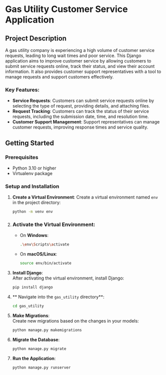 ﻿# Gas Utility Customer Service Application

## Project Description
A gas utility company is experiencing a high volume of customer service requests, leading to long wait times and poor service. This Django application aims to improve customer service by allowing customers to submit service requests online, track their status, and view their account information. It also provides customer support representatives with a tool to manage requests and support customers effectively.

### Key Features:
- **Service Requests**: Customers can submit service requests online by selecting the type of request, providing details, and attaching files.
- **Request Tracking**: Customers can track the status of their service requests, including the submission date, time, and resolution time.
- **Customer Support Management**: Support representatives can manage customer requests, improving response times and service quality.

## Getting Started

### Prerequisites
- Python 3.10 or higher
- Virtualenv package

### Setup and Installation

1. **Create a Virtual Environment**:
   Create a virtual environment named `env` in the project directory:
   ```bash
   python -m venv env
2. ### Activate the Virtual Environment:
   - On **Windows**:
     ```bash
     .\env\Scripts\activate
     ```
   - On **macOS/Linux**:
     ```bash
     source env/bin/activate
     ```
3. **Install Django**:  
   After activating the virtual environment, install Django:
   ```bash
   pip install django

4. ** Navigate into the `gas_utility` directory**:

   ```bash
   cd gas_utility

5. **Make Migrations**:  
   Create new migrations based on the changes in your models:
   ```bash
   python manage.py makemigrations

6. **Migrate the Database**:
   ```bash
   python manage.py migrate
7. **Run the Application**:
   ```bash
   python manage.py runserver
